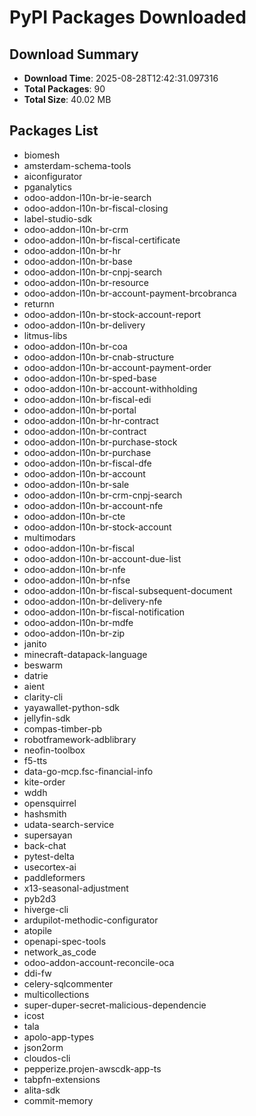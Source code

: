 # PyPI Packages Downloaded

## Download Summary
- **Download Time**: 2025-08-28T12:42:31.097316
- **Total Packages**: 90
- **Total Size**: 40.02 MB

## Packages List
- biomesh
- amsterdam-schema-tools
- aiconfigurator
- pganalytics
- odoo-addon-l10n-br-ie-search
- odoo-addon-l10n-br-fiscal-closing
- label-studio-sdk
- odoo-addon-l10n-br-crm
- odoo-addon-l10n-br-fiscal-certificate
- odoo-addon-l10n-br-hr
- odoo-addon-l10n-br-base
- odoo-addon-l10n-br-cnpj-search
- odoo-addon-l10n-br-resource
- odoo-addon-l10n-br-account-payment-brcobranca
- returnn
- odoo-addon-l10n-br-stock-account-report
- odoo-addon-l10n-br-delivery
- litmus-libs
- odoo-addon-l10n-br-coa
- odoo-addon-l10n-br-cnab-structure
- odoo-addon-l10n-br-account-payment-order
- odoo-addon-l10n-br-sped-base
- odoo-addon-l10n-br-account-withholding
- odoo-addon-l10n-br-fiscal-edi
- odoo-addon-l10n-br-portal
- odoo-addon-l10n-br-hr-contract
- odoo-addon-l10n-br-contract
- odoo-addon-l10n-br-purchase-stock
- odoo-addon-l10n-br-purchase
- odoo-addon-l10n-br-fiscal-dfe
- odoo-addon-l10n-br-account
- odoo-addon-l10n-br-sale
- odoo-addon-l10n-br-crm-cnpj-search
- odoo-addon-l10n-br-account-nfe
- odoo-addon-l10n-br-cte
- odoo-addon-l10n-br-stock-account
- multimodars
- odoo-addon-l10n-br-fiscal
- odoo-addon-l10n-br-account-due-list
- odoo-addon-l10n-br-nfe
- odoo-addon-l10n-br-nfse
- odoo-addon-l10n-br-fiscal-subsequent-document
- odoo-addon-l10n-br-delivery-nfe
- odoo-addon-l10n-br-fiscal-notification
- odoo-addon-l10n-br-mdfe
- odoo-addon-l10n-br-zip
- janito
- minecraft-datapack-language
- beswarm
- datrie
- aient
- clarity-cli
- yayawallet-python-sdk
- jellyfin-sdk
- compas-timber-pb
- robotframework-adblibrary
- neofin-toolbox
- f5-tts
- data-go-mcp.fsc-financial-info
- kite-order
- wddh
- opensquirrel
- hashsmith
- udata-search-service
- supersayan
- back-chat
- pytest-delta
- usecortex-ai
- paddleformers
- x13-seasonal-adjustment
- pyb2d3
- hiverge-cli
- ardupilot-methodic-configurator
- atopile
- openapi-spec-tools
- network_as_code
- odoo-addon-account-reconcile-oca
- ddi-fw
- celery-sqlcommenter
- multicollections
- super-duper-secret-malicious-dependencie
- icost
- tala
- apolo-app-types
- json2orm
- cloudos-cli
- pepperize.projen-awscdk-app-ts
- tabpfn-extensions
- alita-sdk
- commit-memory
